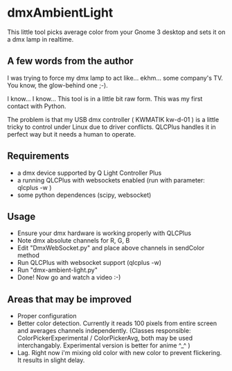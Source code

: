 # dmxAmbientLight
This little tool picks average color from your Gnome 3 desktop and sets it on a dmx lamp in realtime.

## A few words from the author ##
I was trying to force my dmx lamp to act like... ekhm... some company's TV. You know, the glow-behind one ;-).

I know... I know... This tool is in a little bit raw form. This was my first contact with Python. 

The problem is that my USB dmx controller ( KWMATIK kw-d-01 ) is a little tricky to control under Linux due to driver conflicts. QLCPlus handles it in perfect way but it needs a human to operate.

## Requirements ##
 - a dmx device supported by Q Light Controller Plus
 - a running QLCPlus with websockets enabled (run with parameter: qlcplus -w )
 - some python dependences (scipy, websocket)

## Usage ##
 - Ensure your dmx hardware is working properly with QLCPlus
 - Note dmx absolute channels for R, G, B
 - Edit "DmxWebSocket.py" and place above channels in sendColor method
 - Run QLCPlus with websocket support (qlcplus -w)
 - Run "dmx-ambient-light.py"
 - Done! Now go and watch a video :-)

## Areas that may be improved ##
 - Proper configuration
 - Better color detection. Currently it reads 100 pixels from entire screen and averages channels independently. (Classes responsible: ColorPickerExperimental / ColorPickerAvg, both may be used interchangably. Experimental version is better for anime ^_^ )
 - Lag. Right now i'm mixing old color with new color to prevent flickering. It results in slight delay.
